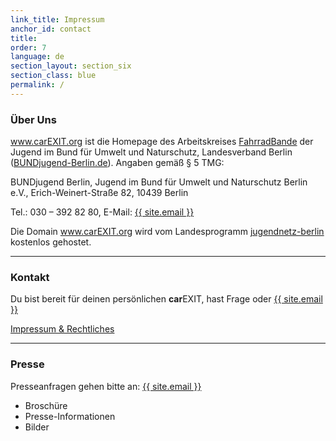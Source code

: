 ```yaml
---
link_title: Impressum
anchor_id: contact
title:
order: 7
language: de
section_layout: section_six
section_class: blue
permalink: /
---
```


### Über Uns
www.carEXIT.org ist die Homepage des Arbeitskreises [FahrradBande](http://mitradgelegenheit.org/) der Jugend im Bund für Umwelt und Naturschutz, Landesverband Berlin ([BUNDjugend-Berlin.de](https://www.bundjugend-berlin.de/)). Angaben gemäß § 5 TMG:

BUNDjugend Berlin, Jugend im Bund für Umwelt und Naturschutz Berlin e.V., Erich-Weinert-Straße 82, 10439 Berlin

Tel.: 030 – 392 82 80, E-Mail: <a href="mailto:{{ site.email }}">{{ site.email }}</a>

Die Domain www.carEXIT.org wird vom Landesprogramm [jugendnetz-berlin](http://www.jugendnetz-berlin.de/) kostenlos gehostet.

***

### Kontakt
Du bist bereit für deinen persönlichen **car**EXIT, hast Frage oder
<a href="mailto:{{ site.email }}">{{ site.email }}</a>

[Impressum & Rechtliches](impressum.html)

***

### Presse
Presseanfragen gehen bitte an:
<a href="mailto:{{ site.email }}">{{ site.email }}</a>

* Broschüre
* Presse-Informationen
* Bilder

